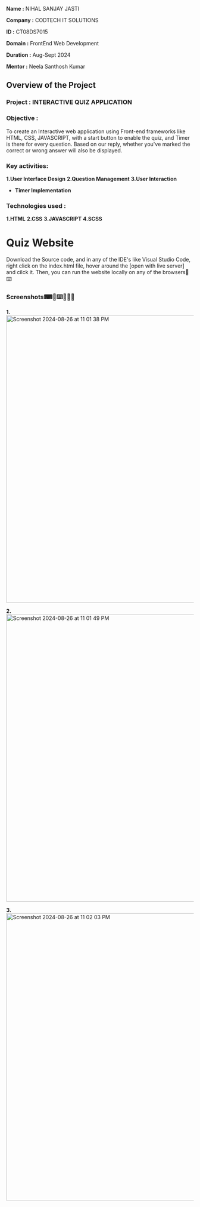 **Name :** NIHAL SANJAY JASTI

**Company :** CODTECH IT SOLUTIONS

**ID :** CT08DS7015

**Domain :** FrontEnd Web Development

**Duration :** Aug-Sept 2024

**Mentor :** Neela Santhosh Kumar



## Overview of the Project



### Project : INTERACTIVE QUIZ APPLICATION



### Objective :
To create an Interactive web application using Front-end frameworks like HTML, CSS, JAVASCRIPT, with a start button to enable the quiz, and  Timer is there for every question. Based on our reply, whether you've marked the correct or wrong answer will also be displayed.



### Key activities:

**1.User Interface Design** 
**2.Question Management**
**3.User Interaction**
- **Timer Implementation**
  
  

### Technologies used :
**1.HTML**
**2.CSS**
**3.JAVASCRIPT**
**4.SCSS**
  


# Quiz Website

Download the Source code, and in any of the IDE's like Visual Studio Code, right click on the index.html file, hover around the [open with live server] and cilck it. Then, you can run the website locally on any of the browsers🚀⌨️

### Screenshots⌨🚀⌨️🧑🏻‍💻

**1.**
<img width="770" alt="Screenshot 2024-08-26 at 11 01 38 PM" src="https://github.com/user-attachments/assets/b83c1258-2ca5-47df-b03c-6f2d6def1feb">

**2.**
<img width="770" alt="Screenshot 2024-08-26 at 11 01 49 PM" src="https://github.com/user-attachments/assets/42e5910f-ef8b-436a-986e-6face3ead474">

**3.**
<img width="770" alt="Screenshot 2024-08-26 at 11 02 03 PM" src="https://github.com/user-attachments/assets/06161e5a-8e05-4c4e-b625-95247a3bd7b2">
